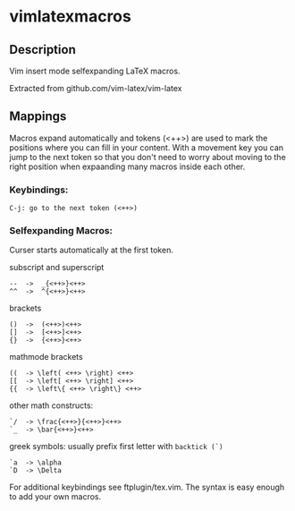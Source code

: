 # vimlatexmacros

## Description

Vim insert mode selfexpanding LaTeX macros.

Extracted from github.com/vim-latex/vim-latex

## Mappings

Macros expand automatically and tokens (<++>) are used to mark the positions where you can fill
in your content. With a movement key you can jump to the next token so that you don't need to
worry about moving to the right position when expaanding many macros inside each other.

### Keybindings:
    C-j: go to the next token (<++>)


### Selfexpanding Macros:
Curser starts automatically at the first token.

subscript and superscript

    --  ->  _{<++>}<++>
    ^^  ->  ^{<++>}<++>

brackets

    ()  ->  (<++>)<++>
    []  ->  [<++>]<++>
    {}  ->  {<++>}<++>

mathmode brackets
    
    ((  -> \left( <++> \right) <++>
    [[  -> \left[ <++> \right] <++>
    {{  -> \left\{ <++> \right\} <++>

other math constructs:

    `/  -> \frac{<++>}{<++>}<++>
    `_  -> \bar{<++>}<++>

greek symbols: usually prefix first letter with ``backtick (`)``

    `a  -> \alpha
    `D  -> \Delta

For additional keybindings see ftplugin/tex.vim. The syntax is easy enough to add your own
macros.

